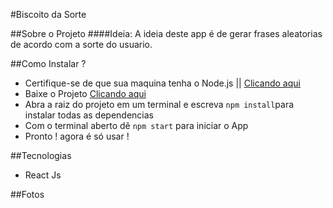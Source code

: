 #Biscoito da Sorte 

##Sobre o Projeto
####Ideia:
A ideia deste app é de gerar frases aleatorias de acordo com a sorte do usuario.

##Como Instalar ? 
* Certifique-se de que sua maquina tenha o Node.js || [Clicando aqui](https://nodejs.org/en/)
* Baixe o Projeto  [Clicando aqui](https://github.com/martins20/biscoito-da-sorte/archive/master.zip)
* Abra a raiz do projeto em um terminal e escreva `npm install`para instalar todas as dependencias
* Com o terminal aberto dê `npm start` para iniciar o App
* Pronto ! agora é só usar !

##Tecnologias
* React Js

##Fotos
